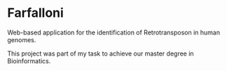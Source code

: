 # Farfalloni
Web-based application for the identification of Retrotransposon in human genomes. 

This project was part of my task to achieve our master degree in Bioinformatics. 
